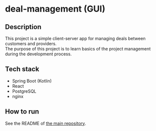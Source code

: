 # deal-management (GUI)

## Description

This project is a simple client-server app for managing deals between customers and providers.\
The purpose of this project is to learn basics of the project management during the development process.

## Tech stack

* Spring Boot (Kotlin)
* React
* PostgreSQL
* nginx

## How to run

See the README of [the main repository](https://github.com/hu553in/deal-management).
